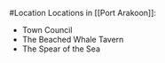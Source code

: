 #Location 
Locations in [[Port Arakoon]]:
- Town Council
- The Beached Whale Tavern
- The Spear of the Sea